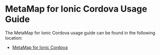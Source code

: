 # MetaMap for Ionic Cordova Usage Guide

The MetaMap for Ionic Cordova usage guide can be found in the following location:

* [MetaMap for Ionic Cordova](docs/mati-ionic-cordova.md)
